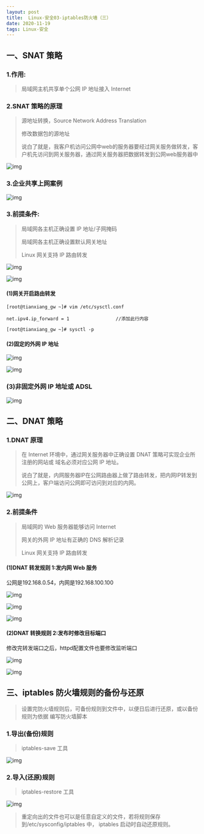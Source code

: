 ```yaml
---
layout: post
title:  Linux-安全03-iptables防火墙（三）
date: 2020-11-19
tags: Linux-安全
---
```


## 一、SNAT 策略

### 1.作用:

> 局域网主机共享单个公网 IP 地址接入 Internet

### 2.SNAT 策略的原理

> 源地址转换，Source Network Address Translation
>
> 修改数据包的源地址
>
> 说白了就是，我客户机访问公网中web的服务器要经过网关服务做转发，客户机先访问到网关服务器，通过网关服务器把数据转发到公网web服务器中

![img](/images/posts/Linux-安全/Linux-安全03-iptables防火墙/1.png)

### 3.企业共享上网案例

![img](/images/posts/Linux-安全/Linux-安全03-iptables防火墙/2.png)

### 3.前提条件:

> 局域网各主机正确设置 IP 地址/子网掩码
>
> 局域网各主机正确设置默认网关地址
>
> Linux 网关支持 IP 路由转发

![img](/images/posts/Linux-安全/Linux-安全03-iptables防火墙/3.png)

![img](/images/posts/Linux-安全/Linux-安全03-iptables防火墙/4.png)

#### (1)网关开启路由转发

```
[root@tianxiang_gw ~]# vim /etc/sysctl.conf

net.ipv4.ip_forward = 1					//添加此行内容

[root@tianxiang_gw ~]# sysctl -p
```

#### (2)固定的外网 IP 地址

![img](/images/posts/Linux-安全/Linux-安全03-iptables防火墙/5.png)

![img](/images/posts/Linux-安全/Linux-安全03-iptables防火墙/6.png)

### (3)非固定外网 IP 地址或 ADSL

![img](/images/posts/Linux-安全/Linux-安全03-iptables防火墙/7.png)

## 二、DNAT 策略

### 1.DNAT 原理

> 在 Internet 环境中，通过网关服务器中正确设置 DNAT 策略可实现企业所注册的网站或 域名必须对应公网 IP 地址。
>
> 说白了就是，内网服务器IP在公网路由器上做了路由转发，把内网IP转发到公网上，客户端访问公网即可访问到对应的内网。

![img](/images/posts/Linux-安全/Linux-安全03-iptables防火墙/8.png)

### 2.前提条件

> 局域网的 Web 服务器能够访问 Internet
>
> 网关的外网 IP 地址有正确的 DNS 解析记录
>
> Linux 网关支持 IP 路由转发

#### (1)DNAT 转发规则 1:发内网 Web 服务

公网是192.168.0.54，内网是192.168.100.100

![img](/images/posts/Linux-安全/Linux-安全03-iptables防火墙/9.png)

![img](/images/posts/Linux-安全/Linux-安全03-iptables防火墙/10.png)

![img](/images/posts/Linux-安全/Linux-安全03-iptables防火墙/11.png)

#### (2)DNAT 转换规则 2:发布时修改目标端口

修改完转发端口之后，httpd配置文件也要修改监听端口

![img](/images/posts/Linux-安全/Linux-安全03-iptables防火墙/12.png)

![img](/images/posts/Linux-安全/Linux-安全03-iptables防火墙/13.png)

## 三、iptables 防火墙规则的备份与还原

> 设置完防火墙规则后，可备份规则到文件中，以便日后进行还原，或以备份规则为依据 编写防火墙脚本

### 1.导出(备份)规则

> iptables-save 工具

![img](/images/posts/Linux-安全/Linux-安全03-iptables防火墙/14.png)

### 2.导入(还原)规则

> iptables-restore 工具

![img](/images/posts/Linux-安全/Linux-安全03-iptables防火墙/15.png)

> 重定向出的文件也可以是任意自定义的文件，若将规则保存到/etc/sysconfig/iptables 中， iptables 启动时自动还原规则。